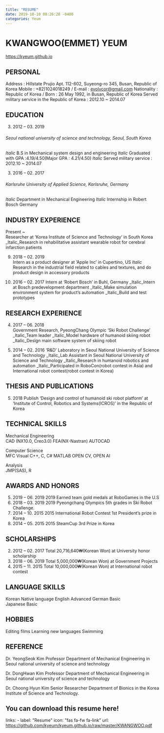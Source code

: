 ```yaml
---
title: "RESUME"
date: 2019-10-10 08:26:28 -0400
categories: Yeum
---
```


# KWANGWOO(EMMET) YEUM
https://kyeum.github.io

## PERSONAL 
Address : Hillstate Prujio Apt. 112-602, Suyeong-ro 345, Busan, Republic of Korea 
Mobile : +82)1024018249 / E-mail : evolvcor@gmail.com
Nationality : Republic of Korea / Born : 26 May 1992, in Busan, Republic of Korea
Served military service in the Republic of Korea : 2012.10 ~ 2014.07

## EDUCATION 
03. 2012 – 03. 2019 	
###### Seoul national university of science and technology, Seoul, South Korea 
_Italic_ B.S in Mechanical system design and engineering 
_Italic_ Graduated with GPA :4.19/4.50(Major GPA : 4.21/4.50)
_Italic_ Served military service : 2012.10 ~ 2014.07

03. 2016 – 02. 2017 	
###### Karlsruhe University of Applied Science, Karlsruhe, Germany 
_Italic_ Department in Mechanical Engineering
_Italic_ Internship in Robert Bosch Germany


## INDUSTRY EXPERIENCE 
Present ~	
Researcher at ‘Korea Institute of Science and Technology’ in South Korea
_Italic_Research in rehabilitative assistant wearable robot for cerebral infarction patients

09. 2018 – 02. 2019 	
Intern as a product designer at ‘Apple Inc’ in Cupertino, US
_Italic_ Research in the industrial field related to cables and textures, and do product design in accessory products

10. 2016 – 02. 2017	
Intern at ‘Robert Bosch’ in Buhl, Germany
_Italic_Intern at Bosch predevelopment department
_Italic_Make simulation environment system for product’s automation
_Italic_Build and test prototypes


## RESEARCH EXPERIENCE 
04. 2017 – 06. 2018 	
Government Research, PyeongChang Olympic ‘Ski Robot Challenge’ 
_Italic_Team leader
_Italic_Model hardware of humanoid skiing robot
_Italic_Design main software system of skiing robot

09. 2014 – 02. 2016	
‘R&D’ Laboratory in Seoul National University of Science and Technology 
_Italic_Lab Assistant in Seoul National University of Science and Technology
_Italic_Research in humanoid robotics and automation
_Italic_Participated in RoboCon(robot contest in Asia) and International robot contest(robot contest in Korea)

## THESIS AND PUBLICATIONS
05. 2018 	Publish ‘Design and control of humanoid ski robot platform’ at ‘Institute of Control, Robotics and Systems(ICROS)’ in the Republic of Korea


## TECHNICAL SKILLS 
Mechanical Engineering		
CAD (NX10.0, Creo3.0)		FEA(NX-Nastran)
AUTOCAD

Computer Science 			
MFC Visual C++, C, C#		MATLAB
OPEN CV, OPEN AI

Analysis				
JMP(SAS), R

## AWARDS AND HONORS
05. 2019 – 06. 2019		2019 Earned team gold medals at RoboGames in the U.S
05. 2018 – 03. 2019		2019 Pyeongchang Olympics 5th grades in Ski Robot Challenge.
12. 2014 – 10. 2015		2015 International Robot Contest 1st President’s prize in Korea
12. 2014 – 05. 2015		2015 SteamCup 3rd Prize in Korea

## SCHOLARSHIPS
02. 2012 – 02. 2017		Total 20,716,640₩(Korean Won) at University honor scholarship
04. 2018 – 06. 2019		Total 5,000,000₩(Korean Won) at Government Projects
09. 2015 – 11. 2015		Total 10,000,000₩(Korean Won) at International robot contest


## LANGUAGE SKILLS		
Korean 	   			Native language	
English       			Advanced 
German      			Basic		
Japanese    			Basic 

## HOBBIES 			
Editing films			Learning new languages
Swimming	


## REFERENCE
Dr. YeongSeok Kim
Professor
Department of Mechanical Engineering in Seoul national university of science and technology

Dr. DongHwan Kim
Professor
Department of Mechanical Engineering in Seoul national university of science and technology

Dr. Choong Hyun Kim
Senior Researcher
Department of Bionics in the Korea Institute of Science and Technology.


## You can download this resume here!
  links:
    - label: "Resume"
      icon: "fas fa-fw fa-link"
      url: https://github.com/kyeum/kyeum.github.io/raw/master/KWANGWOO.pdf

